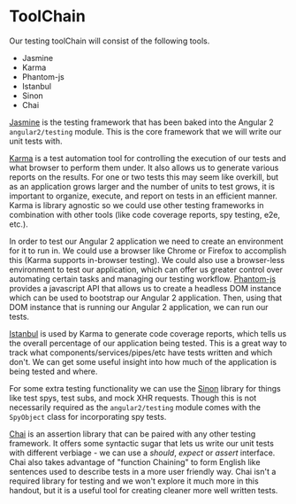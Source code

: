 # ToolChain

Our testing toolChain will consist of the following tools.

- Jasmine
- Karma
- Phantom-js
- Istanbul
- Sinon
- Chai

[Jasmine](http://jasmine.github.io/) is the testing framework that has been baked into the Angular 2 `angular2/testing` module. This is the core framework that we will write our unit tests with.

[Karma](https://karma-runner.github.io/) is a test automation tool for controlling the execution of our tests and what browser to perform them under. It also allows us to generate various reports on the results. For one or two tests this may seem like overkill, but as an application grows larger and the number of units to test grows, it is important to organize, execute, and report on tests in an efficient manner. Karma is library agnostic so we could use other testing frameworks in combination with other tools (like code coverage reports, spy testing, e2e, etc.).

In order to test our Angular 2 application we need to create an environment for it to run in. We could use a browser like Chrome or Firefox to accomplish this (Karma supports in-browser testing). We could also use a browser-less environment to test our application, which can offer us greater control over automating certain tasks and managing our testing workflow. [Phantom-js](http://phantomjs.org/) provides a javascript API that allows us to create a headless DOM instance which can be used to bootstrap our Angular 2 application. Then, using that DOM instance that is running our Angular 2 application, we can run our tests.

[Istanbul](https://gotwarlost.github.io/istanbul/) is used by Karma to generate code coverage reports, which tells us the overall percentage of our application being tested. This is a great way to track what components/services/pipes/etc have tests written and which don't. We can get some useful insight into how much of the application is being tested and where.

For some extra testing functionality we can use the [Sinon](http://sinonjs.org/) library for things like test spys, test subs, and mock XHR requests. Though this is not necessarily required as the `angular2/testing` module comes with the `SpyObject` class for incorporating spy tests.

[Chai](http://Chaijs.com/) is an assertion library that can be paired with any other testing framework. It offers some syntactic sugar that lets us write our unit tests with different verbiage - we can use a *should*, *expect* or *assert* interface. Chai also takes advantage of "function Chaining" to form English like sentences used to describe tests in a more user friendly way. Chai isn't a required library for testing and we won't explore it much more in this handout, but it is a useful tool for creating cleaner more well written tests.
